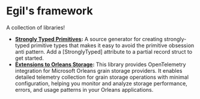# Egil's framework

A collection of libraries!

- **[Strongly Typed Primitives](/tree/main/Egil.StronglyTypedPrimitives):** A source generator for creating strongly-typed primitive types that makes it easy to avoid the primitive obsession anti pattern. Add a [StronglyTyped] attribute to a partial record struct to get started.
- **[Extensions to Orleans Storage](/tree/main/Egil.Orleans.Storage):** This library provides OpenTelemetry integration for Microsoft Orleans grain storage providers. It enables detailed telemetry collection for grain storage operations with minimal configuration, helping you monitor and analyze storage performance, errors, and usage patterns in your Orleans applications.
